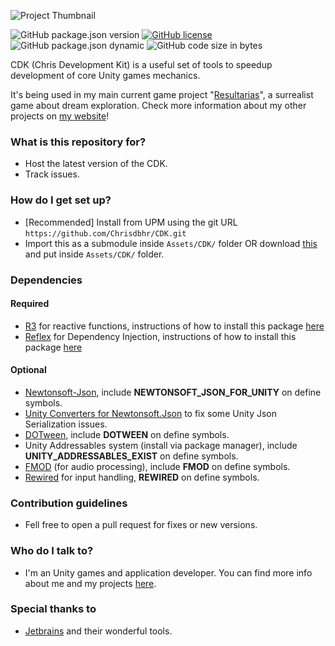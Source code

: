 ![Project Thumbnail](https://chrisdbhr.github.io/images/thumbs/cdk.png)

![GitHub package.json version](https://img.shields.io/github/package-json/v/chrisdbhr/cdk)
[![GitHub license](https://img.shields.io/github/license/chrisdbhr/cdk)](https://github.com/chrisdbhr/cdk/blob/master/LICENSE)
![GitHub package.json dynamic](https://img.shields.io/github/package-json/unity/chrisdbhr/cdk)
![GitHub code size in bytes](https://img.shields.io/github/languages/code-size/chrisdbhr/cdk)


CDK (Chris Development Kit) is a useful set of tools to speedup development of core Unity games mechanics.

It's being used in my main current game project "[Resultarias](https://chrisjogos.com/resultarias)", a surrealist game about dream exploration.
Check more information about my other projects on [my website](https://chrisjogos.com)!

### What is this repository for? ###

* Host the latest version of the CDK.
* Track issues.

### How do I get set up? ###

* [Recommended] Install from UPM using the git URL ``https://github.com/Chrisdbhr/CDK.git``
* Import this as a submodule inside ``Assets/CDK/`` folder OR download [this](https://github.com/Chrisdbhr/CDK/archive/master.zip) and put inside ``Assets/CDK/`` folder.

### Dependencies

#### Required
* [R3](https://github.com/Cysharp/R3) for reactive functions, instructions of how to install this package [here](https://github.com/Cysharp/R3?tab=readme-ov-file#unity)
* [Reflex](https://github.com/gustavopsantos/Reflex) for Dependency Injection, instructions of how to install this package [here](https://github.com/gustavopsantos/Reflex?tab=readme-ov-file#-installation)

#### Optional
* [Newtonsoft-Json](https://docs.unity3d.com/Packages/com.unity.nuget.newtonsoft-json@3.0/manual/index.html), include **NEWTONSOFT_JSON_FOR_UNITY** on define symbols.
* [Unity Converters for Newtonsoft.Json](https://github.com/jilleJr/Newtonsoft.Json-for-Unity.Converters) to fix some Unity Json Serialization issues. 
* [DOTween](https://assetstore.unity.com/packages/tools/animation/dotween-hotween-v2-27676), include **DOTWEEN** on define symbols.
* Unity Addressables system (install via package manager), include **UNITY_ADDRESSABLES_EXIST** on define symbols.
* [FMOD](https://www.fmod.com) (for audio processing), include **FMOD** on define symbols.
* [Rewired](https://assetstore.unity.com/packages/tools/utilities/rewired-21676) for input handling, **REWIRED** on define symbols.

### Contribution guidelines ###

* Fell free to open a pull request for fixes or new versions.

### Who do I talk to? ###

* I'm an Unity games and application developer. You can find more info about me and my projects [here](https://chrisjogos.com).

### Special thanks to ###

* [Jetbrains](https://www.jetbrains.com/?from=ChrisDevelopmentKit) and their wonderful tools.
